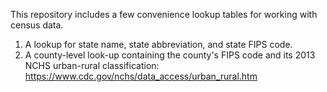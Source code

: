 This repository includes a few convenience lookup tables for working with census data.
1. A lookup for state name, state abbreviation, and state FIPS code.
2. A county-level look-up containing the county's FIPS code and its 2013 NCHS urban-rural classification: https://www.cdc.gov/nchs/data_access/urban_rural.htm
